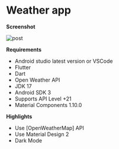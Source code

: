 # Weather app

**Screenshot**

![post](https://github.com/yashkusumkar02/weather_app/assets/87336351/b2c4acdd-d46c-4bb3-8fda-b275834e87ad)



**Requirements**
- Android studio latest version or VSCode
- Flutter
- Dart
- Open Weather API
- JDK 17
- Android SDK 3
- Supports API Level +21
- Material Components 1.10.0


**Highlights**
- Use [OpenWeatherMap] API
- Use Material Design 2
- Dark Mode
